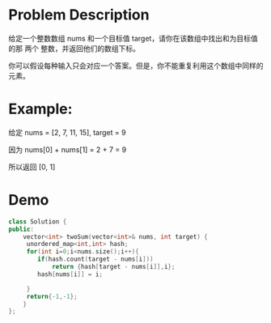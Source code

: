 # Problem Description

给定一个整数数组 nums 和一个目标值 target，请你在该数组中找出和为目标值的那 两个 整数，并返回他们的数组下标。

你可以假设每种输入只会对应一个答案。但是，你不能重复利用这个数组中同样的元素。

# Example:

给定 nums = [2, 7, 11, 15], target = 9

因为 nums[0] + nums[1] = 2 + 7 = 9

所以返回 [0, 1]

# Demo
```cpp
class Solution {
public:
    vector<int> twoSum(vector<int>& nums, int target) {
     unordered_map<int,int> hash;
     for(int i=0;i<nums.size();i++){
        if(hash.count(target - nums[i]))
            return {hash[target - nums[i]],i};
        hash[nums[i]] = i;

     } 
     return{-1,-1};
    }
};
```
